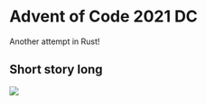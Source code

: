 # Advent of Code 2021 DC
Another attempt in Rust!  

## Short story long
![](https://i.redd.it/4h27p2i2zg481.png)

